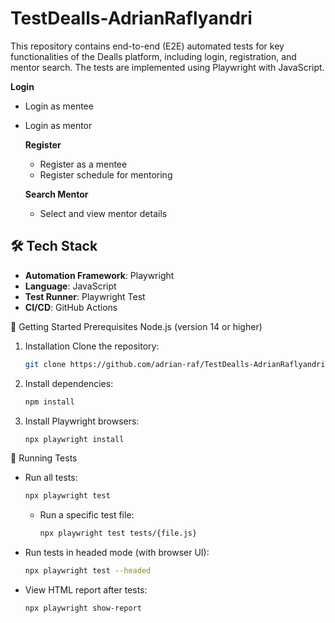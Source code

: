 # TestDealls-AdrianRaflyandri

This repository contains end-to-end (E2E) automated tests for key functionalities of the Dealls platform, including login, registration, and mentor search. The tests are implemented using Playwright with JavaScript.

**Login**

- Login as mentee
- Login as mentor

  **Register**

  - Register as a mentee
  - Register schedule for mentoring

  **Search Mentor**

  - Select and view mentor details

## 🛠️ Tech Stack

- **Automation Framework**: Playwright
- **Language**: JavaScript 
- **Test Runner**: Playwright Test
- **CI/CD**: GitHub Actions

🚀 Getting Started
Prerequisites
Node.js (version 14 or higher)

1. Installation
   Clone the repository:
   ```bash
   git clone https://github.com/adrian-raf/TestDealls-AdrianRaflyandri.git
   ```

2. Install dependencies:
   ```bash
   npm install
   ```

3. Install Playwright browsers:
   ```bash
   npx playwright install
   ```

🧪 Running Tests

- Run all tests:
  ```bash
  npx playwright test
  ```

  - Run a specific test file:
    ```bash
    npx playwright test tests/{file.js}
    ```

- Run tests in headed mode (with browser UI):
  ```bash
  npx playwright test --headed
  ```

- View HTML report after tests:
  ```bash
  npx playwright show-report
  ```
